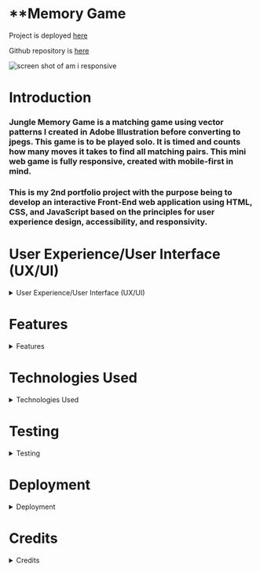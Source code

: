 # **Memory Game

Project is deployed [here](https://chasingash.github.io/P2-Memory-Game/)

Github repository is [here](https://github.com/chasingash/P2-Memory-Game)

![screen shot of am i responsive](https://github.com)

# Introduction

### Jungle Memory Game is a matching game using vector patterns I created in Adobe Illustration before converting to jpegs. This game is to be played solo. It is timed and counts how many moves it takes to find all matching pairs. This mini web game is fully responsive, created with mobile-first in mind. 

### This is my 2nd portfolio project with the purpose being to develop an interactive Front-End web application using HTML, CSS, and JavaScript based on the principles for user experience design, accessibility, and responsivity. 


# User Experience/User Interface (UX/UI)

<details>
  
  <summary>User Experience/User Interface (UX/UI)</summary>

### User Stories
##### First Time Visitor Goals
##### Return/frequent Visitor Goals.
##### Website's Owner Goals.

### Design

##### Colour Scheme 
  
##### Typography
##### Wireframes

</details>  

# Features

<details>
  
  <summary>Features</summary>

### Responsive  Website
### Instruction Page 
### Timer
### Customisable Features
### Modal Screen
### Animated Start Button
### Possible Future Features

</details>    
    
      
# Technologies Used
<details>
  <summary>Technologies Used</summary>
  
#### Languages Used

- HTML5
  - CSS
  - Javascript
  
  #### Applications Used
  


  - [Git](https://git-scm.com/) Git was used for version control.
  - [GitHub](https://github.com/) GitHub is used to store the projects code.
  - [Gitpages](https://pages.github.com/) Gitpages are used to deploy the site.
  -  [Balsamiq](https://www.balsamiq.com) was used to create wireframes for this project.
  -  [Google Fonts](https://fonts.google.com/) fonts were downloaded from Google Fonts.
  - [Fontawesome](https://www.fontawesome.com) icons were downloaded from Font Awesome.com.
  - [Chrome Developer Tools](https://developer.chrome.com/docs/devtools/) used for layout and responsive testing.
  - [Wave](https://wave.webaim.org/) used for accessibility testing.
  - [favICO.com](https://convertico.com/favicon/) used for creating favicon.
  - [W3 Validator](https://jigsaw.w3.org/css-validator/) used to test html and css code.
  - [Jshint](https://jshint.com/) used to validate Javascript code.
  - [autoprefixer.github.io](https://autoprefixer.github.io/) used to improve browser compatibility.
  - [Freeconvert.com](https://www.freeconvert.com) was used to convert the background image file to the  webp format.
  - [https://caniuse.com/webp](https://caniuse.com/webp)  used to check compatibility of the webp file format.
  - [color.a11y.com](https://color.a11y.com) used for testing colour contrasts.  
  - [audit.deque.com](https://audit.deque.com) used to check for any accessibility issues.  
  
 
</details>  

# Testing 
<details>
  <summary>Testing</summary>
  
  
#### Lighthouse
#### W3c CSS Validator
#### W3c HTML Validator
#### JSHint
#### WAVE Web Accessibility Evaluation Tool

#### Responsiveness

#### Issues Encountered Building The Game

#### Manual Testing for Bugs

#### Testing game for achievement of User Goals.  

#### Automated Testing

#### Issues Remaining

</details>
    
# Deployment
  <details>
    
  <summary>Deployment</summary>

#### GitHub Pages
#### Forking
#### Cloning 

</details>
    


# Credits
  <details>
  <summary>Credits</summary>
 
  #### Images

  #### Music/Sound 
  
  #### Code/Reference 

  #### Thanks

  </details>







